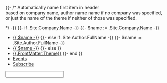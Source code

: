 {{- /*  Automatically name first item in header    
        based on company name, author name name
        if no company was specified, or just 
        the name of the theme if neither of those
        was specified.
        
*/ -}}
{{- if .Site.Company.Name -}}
{{- $name := .Site.Company.Name -}}
* [{{ $name -}}](/)
{{- else if .Site.Author.FullName -}}
{{- $name := .Site.Author.FullName -}}
* [{{ $name -}}](/)
{{- else }}
* [{{.FrontMatter.Theme}}](/)
{{- end }} 
* [Events](/)
* [Subscribe](/)
<script>

searchIndex = 'metabuzz-search.json'
//https://stackoverflow.com/questions/7346563/loading-local-json-file
// https://stackoverflow.com/questions/48594581/asynchronous-callback-in-javascript

// https://stackoverflow.com/questions/7346563/loading-local-json-file
/*
function loadJSON(ex) {
  xobj = new XMLHttpRequest()
  xobj.addEventListener("load", reqListener)
  xobj.overrideMimeType("application/json")
  xobj.open('GET', searchIndex,true)
  alert('loadJSON(): xobj = ' + xobj)
  xobj.onreadystatechange = function() {
    if (xobj.readyState === 4 && xobj.status === 200) {
      ex(xobj.responseText)
    }
  };
  xobj.send(null)
  XmlHttpRequest.send(null)
}
*/

function loadJson(ex) {
  //alert('loadJson()')
  var XmlHttpRequest = new XMLHttpRequest();
  XmlHttpRequest.onreadystatechange = function () {
    //alert('onreadystatechange')
    if (XmlHttpRequest.readyState == 4 && XmlHttpRequest.status == "200") {
      // .open will NOT return a value 
      // but simply returns undefined in async mode so use a callback
      //alert('loadJson callback happening')
      document.getElementById("demo").innerHTML = XmlHttpRequest.name;
      //ex(XmlHttpRequest.responseText);
    }
  };
  XmlHttpRequest.overrideMimeType("application/json");
  XmlHttpRequest.open('GET', searchIndex, true);
  XmlHttpRequest.send(null);
  //alert('I hope it is: ' + XmlHttpRequest.response)
  alert(XmlHttpRequest.responseText)
  return (XmlHttpRequest.responseText)
}

/*
var callback = function(){
};
*/


function show(f) {
  alert(f)
 } 

function readTextFile(file, cb) {
    //alert('readTextFile() ' + file )
    var rawFile = new XMLHttpRequest();
    rawFile.overrideMimeType("application/json");
    rawFile.open("GET", file, true);
    rawFile.onreadystatechange = function() {
        if (rawFile.readyState == 4 && rawFile.status == "200") {
            document.getElementById("demo").innerHTML = rawFile.name;
            //cb(rawFile.responseText);
        }
    }
    rawFile.send(null);
}

function loadSearchIndex(){
  alert('loadSearchIndex()')
  document.getElementById("demo").innerHTML = 'y';
  var xmlhttp = new XMLHttpRequest();
  xmlhttp.onreadystatechange = function() {
      console.log('this.readyState: ' + this.readyState + '. this.status: ' + this.status)
      if (this.readyState == 4 && this.status == 200) {
          alert('this.responseText: ' + this.responseText)
          //var myObj = JSON.parse(this.responseText);
          document.getElementById("demo").innerHTML = this.responseText;
      }
  };
  xmlhttp.open("GET", searchIndex, true);
  xmlhttp.send();
}




//usage:


function lsearch(){
  alert('Searching for: ' + document.searchForm.search.value);
  return false;
}

// Ensure document's loaded before running Javascript
if (
    document.readyState === "complete" ||
    (document.readyState !== "loading" && !document.documentElement.doScroll)
) {
  loadSearchIndex()
} else {

  document.addEventListener("DOMContentLoaded", loadSearchIndex);
}
</script>
<form name="searchForm" onSubmit="lsearch()"><input type="text" id="search" name="search"><span class='icn icn-find'> </span>
</form>



